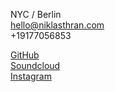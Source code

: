 NYC / Berlin<br>
hello@niklasthran.com<br>
+19177056853<br>

[GitHub](https://github.com/niklasthran)<br>
[Soundcloud](https://soundcloud.com/eyepinch)<br>
[Instagram](https://instagram.com/niklasthran)